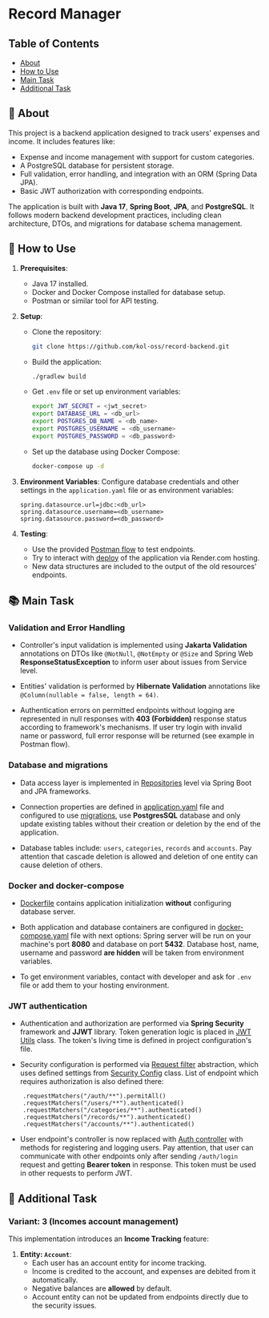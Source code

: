 # Record Manager

## Table of Contents

- [About](#-about)
- [How to Use](#-how-to-use)
- [Main Task](#-main-task)
- [Additional Task](#-additional-task)

## 🚀 About

This project is a backend application designed to track users' expenses and income. It includes features like:
- Expense and income management with support for custom categories.
- A PostgreSQL database for persistent storage.
- Full validation, error handling, and integration with an ORM (Spring Data JPA).
- Basic JWT authorization with corresponding endpoints.

The application is built with **Java 17**, **Spring Boot**, **JPA**, and **PostgreSQL**. It follows modern backend development practices, including clean architecture, DTOs, and migrations for database schema management.

## 📝 How to Use

1. **Prerequisites**:
    - Java 17 installed.
    - Docker and Docker Compose installed for database setup.
    - Postman or similar tool for API testing.

2. **Setup**:
    - Clone the repository:
      ```bash
      git clone https://github.com/kol-oss/record-backend.git
      ```
    - Build the application:
      ```bash
      ./gradlew build
      ```
    - Get `.env` file or set up environment variables:
      ```bash
      export JWT_SECRET = <jwt_secret>
      export DATABASE_URL = <db_url>
      export POSTGRES_DB_NAME = <db_name>
      export POSTGRES_USERNAME = <db_username>
      export POSTGRES_PASSWORD = <db_password>
      ```
    - Set up the database using Docker Compose:
      ```bash
      docker-compose up -d
      ```

3. **Environment Variables**:
   Configure database credentials and other settings in the `application.yaml` file or as environment variables:
   ```properties
   spring.datasource.url=jdbc:<db_url>
   spring.datasource.username=<db_username>
   spring.datasource.password=<db_password>
   ```

4. **Testing**:
    - Use the provided [Postman flow](https://www.postman.com/evanphilips/workspace/my-workspace/flow/675ef40aa8da07003122e688) to test endpoints.
    - Try to interact with [deploy](https://healthcheck-8g8l.onrender.com) of the application via Render.com hosting.
    - New data structures are included to the output of the old resources' endpoints.

## 📚 Main Task

### Validation and Error Handling

- Controller's input validation is implemented using **Jakarta Validation** annotations on DTOs like `@NotNull`, `@NotEmpty` or `@Size` and Spring Web **ResponseStatusException** to inform user about issues from Service level.

- Entities' validation is performed by **Hibernate Validation** annotations like `@Column(nullable = false, length = 64)`.

- Authentication errors on permitted endpoints without logging are represented in null responses with **403 (Forbidden)** response status according to framework's mechanisms. If user try login with invalid name or password, full error response will be returned (see example in Postman flow). 

### Database and migrations

- Data access layer is implemented in [Repositories](https://github.com/kol-oss/record-backend/tree/main/src/main/java/edu/kpi/backend/repository) level via Spring Boot and JPA frameworks.

- Connection properties are defined in [application.yaml](https://github.com/kol-oss/record-backend/blob/main/src/main/resources/application.yaml) file and configured to use [migrations](https://github.com/kol-oss/record-backend/tree/main/src/main/resources/db/migration), use **PostgresSQL** database and only update existing tables without their creation or deletion by the end of the application. 

- Database tables include: `users`, `categories`, `records` and `accounts`. Pay attention that cascade deletion is allowed and deletion of one entity can cause deletion of others.

### Docker and docker-compose

- [Dockerfile](https://github.com/kol-oss/record-backend/blob/main/Dockerfile) contains application initialization **without** configuring database server.

- Both application and database containers are configured in [docker-compose.yaml](https://github.com/kol-oss/record-backend/blob/main/docker-compose.yaml) file with next options: Spring server will be run on your machine's port **8080** and database on port **5432**. Database host, name, username and password **are hidden** will be taken from environment variables.

- To get environment variables, contact with developer and ask for `.env` file or add them to your hosting environment.

### JWT authentication

- Authentication and authorization are performed via **Spring Security** framework and **JJWT** library. Token generation logic is placed in [JWT Utils](https://github.com/kol-oss/record-backend/blob/main/src/main/java/edu/kpi/backend/utils/JwtTokenUtils.java) class. The token's living time is defined in project configuration's file.

- Security configuration is performed via [Request filter](https://github.com/kol-oss/record-backend/blob/main/src/main/java/edu/kpi/backend/config/JwtRequestFilter.java) abstraction, which uses defined settings from [Security Config](https://github.com/kol-oss/record-backend/blob/main/src/main/java/edu/kpi/backend/config/SecurityConfig.java) class. List of endpoint which requires authorization is also defined there:

```shell
    .requestMatchers("/auth/**").permitAll()
    .requestMatchers("/users/**").authenticated()
    .requestMatchers("/categories/**").authenticated()
    .requestMatchers("/records/**").authenticated()
    .requestMatchers("/accounts/**").authenticated()
```

- User endpoint's controller is now replaced with [Auth controller](https://github.com/kol-oss/record-backend/blob/main/src/main/java/edu/kpi/backend/controller/AuthController.java) with methods for registering and logging users. Pay attention, that user can communicate with other endpoints only after sending `/auth/login` request and getting **Bearer token** in response. This token must be used in other requests to perform JWT.

## 🔧 Additional Task

### Variant: 3 (Incomes account management)

This implementation introduces an **Income Tracking** feature:
1. **Entity: `Account`**:
    - Each user has an account entity for income tracking.
    - Income is credited to the account, and expenses are debited from it automatically.
    - Negative balances are **allowed** by default.
    - Account entity can not be updated from endpoints directly due to the security issues.